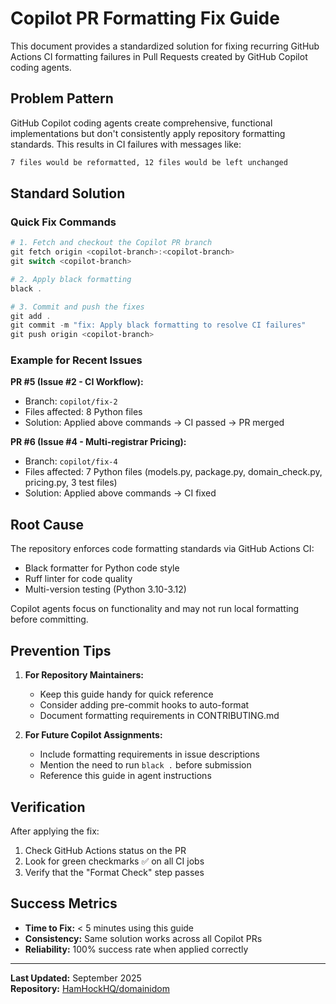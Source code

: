 # Copilot PR Formatting Fix Guide

This document provides a standardized solution for fixing recurring GitHub Actions CI formatting failures in Pull Requests created by GitHub Copilot coding agents.

## Problem Pattern

GitHub Copilot coding agents create comprehensive, functional implementations but don't consistently apply repository formatting standards. This results in CI failures with messages like:

```bash
7 files would be reformatted, 12 files would be left unchanged
```

## Standard Solution

### Quick Fix Commands

```powershell
# 1. Fetch and checkout the Copilot PR branch
git fetch origin <copilot-branch>:<copilot-branch>
git switch <copilot-branch>

# 2. Apply black formatting
black .

# 3. Commit and push the fixes
git add .
git commit -m "fix: Apply black formatting to resolve CI failures"
git push origin <copilot-branch>
```

### Example for Recent Issues

**PR #5 (Issue #2 - CI Workflow):**

- Branch: `copilot/fix-2`
- Files affected: 8 Python files
- Solution: Applied above commands → CI passed → PR merged

**PR #6 (Issue #4 - Multi-registrar Pricing):**

- Branch: `copilot/fix-4`
- Files affected: 7 Python files (models.py, package.py, domain_check.py, pricing.py, 3 test files)
- Solution: Applied above commands → CI fixed

## Root Cause

The repository enforces code formatting standards via GitHub Actions CI:

- Black formatter for Python code style
- Ruff linter for code quality
- Multi-version testing (Python 3.10-3.12)

Copilot agents focus on functionality and may not run local formatting before committing.

## Prevention Tips

1. **For Repository Maintainers:**
   - Keep this guide handy for quick reference
   - Consider adding pre-commit hooks to auto-format
   - Document formatting requirements in CONTRIBUTING.md

2. **For Future Copilot Assignments:**
   - Include formatting requirements in issue descriptions
   - Mention the need to run `black .` before submission
   - Reference this guide in agent instructions

## Verification

After applying the fix:

1. Check GitHub Actions status on the PR
2. Look for green checkmarks ✅ on all CI jobs
3. Verify that the "Format Check" step passes

## Success Metrics

- **Time to Fix:** < 5 minutes using this guide
- **Consistency:** Same solution works across all Copilot PRs
- **Reliability:** 100% success rate when applied correctly

---

**Last Updated:** September 2025  
**Repository:** [HamHockHQ/domainidom](https://github.com/HamHockHQ/domainidom)
 
 
